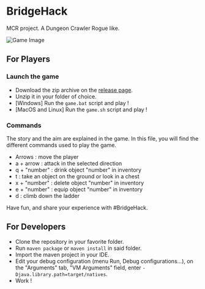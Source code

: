 # BridgeHack
MCR project. A Dungeon Crawler Rogue like.

![Game Image](https://drive.google.com/file/d/1Ro-qpegBSct6QicpyozrFaFQnj0-C71I/view?usp=sharing)

## For Players

### Launch the game

* Download the zip archive on the [release page](https://github.com/HEIG-Boom/BridgeHack/releases).
* Unzip it in your folder of choice.
* [Windows] Run the `game.bat` script and play !
* [MacOS and Linux] Run the `game.sh` script and play !

### Commands

The story and the aim are explained in the game. In this file, you will find the different commands used to play the game.

+ Arrows : move the player
+ a + arrow : attack in the selected direction
+ q + "number" : drink object "number" in inventory
+ t : take an object on the ground or look in a chest
+ x + "number" : delete object "number" in inventory
+ e + "number" : equip object "number" in inventory
+ d : climb down the ladder

Have fun, and share your experience with #BridgeHack.

## For Developers

 * Clone the repository in your favorite folder.
 * Run `maven package` or `maven install` in said folder.
 * Import the maven project in your IDE.
 * Edit your debug configuration (menu Run, Debug configurations...), on the "Arguments" tab, "VM Arguments" field, enter `-Djava.library.path=target/natives`.
 * Work !
